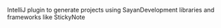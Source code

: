 <!-- Plugin description -->
IntelliJ plugin to generate projects using SayanDevelopment libraries and frameworks like StickyNote
<!-- Plugin description end -->